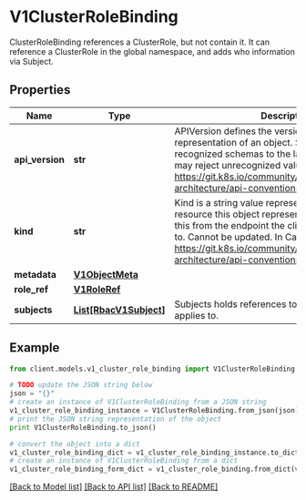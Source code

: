 # V1ClusterRoleBinding

ClusterRoleBinding references a ClusterRole, but not contain it.  It can reference a ClusterRole in the global namespace, and adds who information via Subject.

## Properties
Name | Type | Description | Notes
------------ | ------------- | ------------- | -------------
**api_version** | **str** | APIVersion defines the versioned schema of this representation of an object. Servers should convert recognized schemas to the latest internal value, and may reject unrecognized values. More info: https://git.k8s.io/community/contributors/devel/sig-architecture/api-conventions.md#resources | [optional] 
**kind** | **str** | Kind is a string value representing the REST resource this object represents. Servers may infer this from the endpoint the client submits requests to. Cannot be updated. In CamelCase. More info: https://git.k8s.io/community/contributors/devel/sig-architecture/api-conventions.md#types-kinds | [optional] 
**metadata** | [**V1ObjectMeta**](V1ObjectMeta.md) |  | [optional] 
**role_ref** | [**V1RoleRef**](V1RoleRef.md) |  | 
**subjects** | [**List[RbacV1Subject]**](RbacV1Subject.md) | Subjects holds references to the objects the role applies to. | [optional] 

## Example

```python
from client.models.v1_cluster_role_binding import V1ClusterRoleBinding

# TODO update the JSON string below
json = "{}"
# create an instance of V1ClusterRoleBinding from a JSON string
v1_cluster_role_binding_instance = V1ClusterRoleBinding.from_json(json)
# print the JSON string representation of the object
print V1ClusterRoleBinding.to_json()

# convert the object into a dict
v1_cluster_role_binding_dict = v1_cluster_role_binding_instance.to_dict()
# create an instance of V1ClusterRoleBinding from a dict
v1_cluster_role_binding_form_dict = v1_cluster_role_binding.from_dict(v1_cluster_role_binding_dict)
```
[[Back to Model list]](../README.md#documentation-for-models) [[Back to API list]](../README.md#documentation-for-api-endpoints) [[Back to README]](../README.md)


